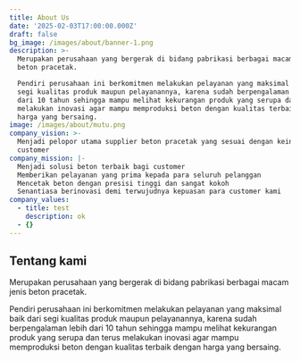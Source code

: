 ```yaml
---
title: About Us
date: '2025-02-03T17:00:00.000Z'
draft: false
bg_image: /images/about/banner-1.png
description: >-
  Merupakan perusahaan yang bergerak di bidang pabrikasi berbagai macam jenis
  beton pracetak.

  Pendiri perusahaan ini berkomitmen melakukan pelayanan yang maksimal baik dari
  segi kualitas produk maupun pelayanannya, karena sudah berpengalaman lebih
  dari 10 tahun sehingga mampu melihat kekurangan produk yang serupa dan terus
  melakukan inovasi agar mampu memproduksi beton dengan kualitas terbaik dengan
  harga yang bersaing.
image: /images/about/mutu.png
company_vision: >-
  Menjadi pelopor utama supplier beton pracetak yang sesuai dengan keinginan
  customer
company_mission: |-
  Menjadi solusi beton terbaik bagi customer
  Memberikan pelayanan yang prima kepada para seluruh pelanggan
  Mencetak beton dengan presisi tinggi dan sangat kokoh
  Senantiasa berinovasi demi terwujudnya kepuasan para customer kami
company_values:
  - title: test
    description: ok
  - {}
---
```



## Tentang kami

Merupakan perusahaan yang bergerak di bidang pabrikasi berbagai macam jenis beton pracetak.

Pendiri perusahaan ini berkomitmen melakukan pelayanan yang maksimal baik dari segi kualitas produk maupun pelayanannya, karena sudah berpengalaman lebih dari 10 tahun sehingga mampu melihat kekurangan produk yang serupa dan terus melakukan inovasi agar mampu memproduksi beton dengan kualitas terbaik dengan harga yang bersaing.
